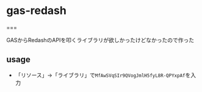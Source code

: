# gas-redash

===

GASからRedashのAPIを叩くライブラリが欲しかったけどなかったので作った

## usage

- 「リソース」→「ライブラリ」で`MfAwSVqSIr9QVogJmlH5fyL8R-QPYxpAf`を入力
